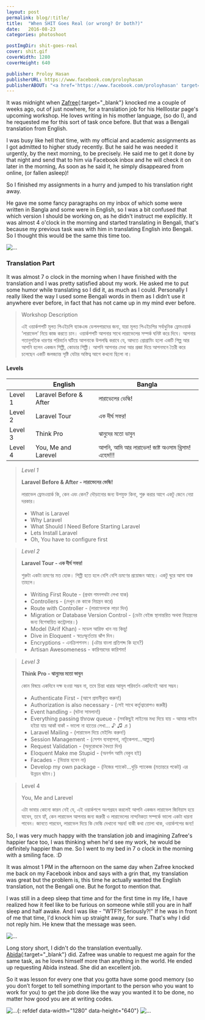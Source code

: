 ```yaml
---
layout: post
permalink: blog/:title/
title:  "When SHIT Goes Real (or wrong? Or both?)"
date:   2016-08-23
categories: photoshoot

postImgDir: shit-goes-real
cover: shit.gif
coverWidth: 1280
coverHeight: 640

publisher: Proloy Hasan
publisherURL: https://www.facebook.com/proloyhasan
publisherABOUT: "<a href='https://www.facebook.com/proloyhasan' target='_blank'>Proloy Hasan</a> is a very much youthful, funny and lively person to meet with. He is passionate about writings, feels so much comfortable to introduce himself as a freelance blogger as he has been into blogging since 2006. He used to write for almost all popular Bengali blogs available online, now is regular only on Facebook and his personal blog. His parents were used to be writers as well. He is not an author of a book yet. Besides writings, he loves and extremely enjoy cooking, playing guitar and piano, watching sci-fi movies, and photography. Recently he started drawings on his digital canvas."
---
```


It was midnight when [Zafree](https://www.facebook.com/zafree){:target="_blank"} knocked me a couple of weeks ago, out of just nowhere, for a translation job for his Helllostar page's upcoming workshop. He loves writing in his mother language, (so do I), and he requested me for this sort of task once before. But that was a Bengali translation from English.

I was busy like hell that time, with my official and academic assignments as I got admitted to higher study recently. But he said he was needed it urgently, by the next morning, to be precisely. He said me to get it done by that night and send that to him via Facebook inbox and he will check it on later in the morning, As soon as he said it, he simply disappeared from online, (or fallen asleep)!

So I finished my assignments in a hurry and jumped to his translation right away.

He gave me some fancy paragraphs on my inbox of which some were written in Bangla and some were in English, so I was a bit confused that which version I should be working on, as he didn't instruct me explicitly. It was almost 4 o'clock in the morning and started translating in Bengali, that's because my previous task was with him in translating English into Bengali. So I thought this would be the same this time too.

![...]({{site.baseurl}}/imgs/blog/shit-goes-real/vulvul.jpg)

### Translation Part

It was almost 7 o clock in the morning when I have finished with the translation and I was pretty satisfied about my work. He asked me to put some humor while translating so I did it, as much as I could. Personally I really liked the way I used some Bengali words in them as I didn’t use it anywhere ever before, in fact that has not came up in my mind ever before.

> Workshop Description
>
> এই ওয়ার্কশপটি মূলত পিএইচপি ব্যাকএন্ড ডেপলপারদের জন্য, যারা মূলত পিএইচপির সর্বাধুনিক ফ্রেমওয়ার্ক ’লারাভেল’ নিয়ে কাজ করতে চান। ওয়ার্কশপটি আপনার সাথে লারাভেলের সম্পর্ক ঘনিষ্ট করে দিবে। আপনার গতানুগতিক ধারণার পরিবর্তন ঘটিয়ে আপনাকে উপলদ্ধি করাবে যে, আদতে প্রোগ্রামিং হলো একটি শিল্প আর আপনি হলেন একজন শিল্পী, কোডার শিল্পী। আপনি আপনার মেধা আর প্রজ্ঞা দিয়ে আপনমনে তৈরী করে চলেছেন একটি জলজ্যান্ত সৃষ্টি যেটার অস্তিত্ব আগে কখনো ছিলো না।

#### Levels

|                  | English                      | Bangla                                         |
 ----------------- | ---------------------------- | ----------------------------------------------
| Level 1          | Laravel Before & After       | লারাভেলের ভেল্কি!                                  |
| Level 2          | Laravel Tour                 | এক দীর্ঘ সফর!                                    |
| Level 3          | Think Pro                    | ঝানুদের মতো ভাবুন                                 |
| Level 4          | You, Me and Larevel          | আপনি, আমি আর লারাভেল! জাষ্ট অওসাম থ্রিসাম! এহেম!!!   |

> *Level 1*
>
> **Laravel Before & After -  লারাভেলের ভেল্কি!**
>
> লারাভেল ফ্রেমওয়ার্ক কি, কেন এবং কেন? দৌড়ানোর জন্য উপযুক্ত কিনা, শুরু করার আগে একটু জেনে নেয়া দরকার।  
>
> - What is Laravel
> - Why Laravel
> - What Should I Need Before Starting Laravel
> - Lets Install Laravel
> - Oh, You have to configure first

> *Level 2*
>
> **Laravel Tour - এক দীর্ঘ সফর!**
>
> শুরুটা একটা ভ্রমণের মত হোক। শিল্পী হতে হলে বেশি বেশি ভ্রমণের প্রয়োজন আছে। একটু ঘুরে আসা যাক তাহলে।
>
> - Writing First Route - (প্রথম গমনপথটা লেখা যাক)
> - Controllers - (দেখুন কে কাকে নিয়ন্ত্রন করে)
> - Route with Controller - (লারাভেলকে লাড়া দিন)
> - Migration or Database Version Control - (ডেটা বেইজ স্থানান্তরিত অথবা নিয়ন্ত্রনের জন্য বিশেষায়িত কন্ট্রোলার।)
> - Model (!Arif Khan) - মডেল আরিফ খান নয় কিন্তু!
> - Dive in Eloquent - স্বতঃস্ফূর্ততায় ঝাঁপ দিন।
> - Encryptions - এনক্রিপশনস। (এটার বাংলা প্রতিশব্দ কি হবে?)
> - Artisan Awesomeness - কারিগরদের কারিশমা!


> *Level 3*
>
> **Think Pro - ঝানুদের মতো ভাবুন**
>
> কোন বিষয়ে একদিনে দক্ষ হওয়া সম্ভব না, তবে চিন্তা ধারার আমূল পরিবর্তন একদিনেই আনা সম্ভব।
>
> - Authenticate First - (আগে প্রমানীকৃত করুন!)
> - Authorization is also necessary - (সেই সাথে কর্তৃত্বারোপও জরুরী)
> - Event handling - (ঘটনা সামলান!)
> - Everything passing throw queue - (সবকিছুই লাইনের মধ্য দিয়ে যায় - আমার লাইন হইয়া যায় আকাঁ বাকাঁ - ভালো না হাতের লেখা... ♪ ♫ ♬)
> - Laravel Mailing - (লারাভেল দিয়ে মেইলিং করুন!)
> - Session Management - (সেশন ব্যবস্থাপনা, নাটুকেপনা...আল্পনা)
> - Request Validation - (অনুরোধকে বৈধতা দিন)
> - Eloquent Make me Stupid - (অনর্গল আমি বেকুব হই)
> - Facades - (বিভ্রান্ত হবেন না)
> - Develop my own package - (নিজের প্যাকেট...থুড়ি প্যাকেজ (মতান্তরে পকেট) এর উন্নয়ন ঘটান।)


> Level 4
>
> You, Me and Larevel
>
> এটা ভাবার কোনো কারন নেই যে, এই ওয়ার্কশপে অংশগ্রহন করলেই আপনি একজন লারাভেল জিনিয়াস হয়ে যাবেন, তবে হ্যাঁ, কেন লারাভেল আপনার জন্য জরুরী ও লারাভেলের নান্দনিকতা সম্পর্কে ভালো একটা ধারনা পাবেন। জানতে পারবেন, লারাভেল দিয়ে কি ভেল্কি দেখানো সম্ভব! বাকী কথা তোলা থাক, ওয়ার্কশপের জন্য!


So, I was very much happy with the translation job and imagining Zafree's happier face too, I was thinking when he'd see my work, he would be definitely happier than me. So I went to my bed in 7 o clock in the morning with a smiling face. :D

It was almost 1 PM in the afternoon on the same day when Zafree knocked me back on my Facebook inbox and says with a grin that, my translation was great but the problem is, this time he actually wanted the English translation, not the Bengali one. But he forgot to mention that.

I was still in a deep sleep that time and for the first time in my life, I have realized how it feel like to be furious on someone while still you are in half sleep and half awake. And I was like - "WTF?! Seriously?!" If he was in front of me that time, I'd knock him up straight away, for sure. That's why I did not reply him. He knew that the message was seen.

![...]({{site.baseurl}}/imgs/blog/shit-goes-real/wtf.jpeg)

Long story short, I didn't do the translation eventually. [Abida](https://www.facebook.com/abida.keya){:target="_blank"} did. Zafree was unable to request me again for the same task, as he loves himself more than anything in the world. He ended up requesting Abida instead. She did an excellent job.

So it was lesson for every one that you gotta have some good memory (so you don’t forget to tell something important to the person who you want to work for you) to get the job done like the way you wanted it to be done, no matter how good you are at writing codes. 

![...]({{site.baseurl}}/imgs/blog/shit-goes-real/shit.gif){: refdef data-width="1280" data-height="640"}
![...]({{site.baseurl}}/imgs/blog/photoshoot-nahid/small-shit.jpg)
